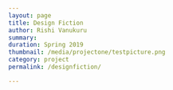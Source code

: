```yaml
---
layout: page
title: Design Fiction
author: Rishi Vanukuru
summary: 
duration: Spring 2019
thumbnail: /media/projectone/testpicture.png
category: project
permalink: /designfiction/

---
```



